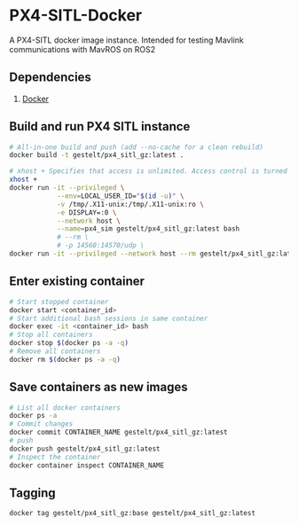 # PX4-SITL-Docker
A PX4-SITL docker image instance. Intended for testing Mavlink communications with MavROS on ROS2

## Dependencies
1. [Docker](https://docs.docker.com/engine/install/ubuntu/#install-using-the-repository)

## Build and run PX4 SITL instance
```bash
# All-in-one build and push (add --no-cache for a clean rebuild)
docker build -t gestelt/px4_sitl_gz:latest .

# xhost + Specifies that access is unlimited. Access control is turned off.
xhost +
docker run -it --privileged \
            --env=LOCAL_USER_ID="$(id -u)" \
            -v /tmp/.X11-unix:/tmp/.X11-unix:ro \
            -e DISPLAY=:0 \
            --network host \
            --name=px4_sim gestelt/px4_sitl_gz:latest bash
            # --rm \
            # -p 14560:14570/udp \
docker run -it --privileged --network host --rm gestelt/px4_sitl_gz:latest
```

## Enter existing container
```bash
# Start stopped container
docker start <container_id>
# Start additional bash sessions in same container
docker exec -it <container_id> bash
# Stop all containers
docker stop $(docker ps -a -q)
# Remove all containers
docker rm $(docker ps -a -q)
```

## Save containers as new images
```bash
# List all docker containers
docker ps -a
# Commit changes
docker commit CONTAINER_NAME gestelt/px4_sitl_gz:latest
# push 
docker push gestelt/px4_sitl_gz:latest
# Inspect the container
docker container inspect CONTAINER_NAME
```

## Tagging
```bash
docker tag gestelt/px4_sitl_gz:base gestelt/px4_sitl_gz:latest
```


